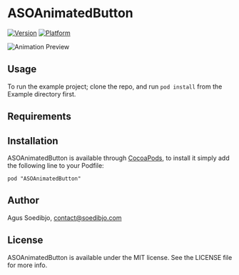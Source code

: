 # ASOAnimatedButton

[![Version](http://cocoapod-badges.herokuapp.com/v/ASOAnimatedButton/badge.png)](http://cocoadocs.org/docsets/ASOAnimatedButton)
[![Platform](http://cocoapod-badges.herokuapp.com/p/ASOAnimatedButton/badge.png)](http://cocoadocs.org/docsets/ASOAnimatedButton)

![Animation Preview](https://github.com/agusso/ASOAnimatedButton.wiki/Assets/ASOAnimatedButton-preview-full.gif)

## Usage

To run the example project; clone the repo, and run `pod install` from the Example directory first.

## Requirements

## Installation

ASOAnimatedButton is available through [CocoaPods](http://cocoapods.org), to install
it simply add the following line to your Podfile:

    pod "ASOAnimatedButton"

## Author

Agus Soedibjo, contact@soedibjo.com

## License

ASOAnimatedButton is available under the MIT license. See the LICENSE file for more info.

